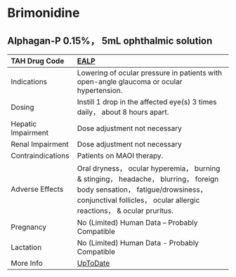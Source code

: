 # Brimonidine

## Alphagan-P 0.15%， 5mL ophthalmic solution

| TAH Drug Code      | [EALP](https://www.tahsda.org.tw/drugs/hissearch.php?drug_code=EALP)                                                                                                                               |
|:-------------------|:---------------------------------------------------------------------------------------------------------------------------------------------------------------------------------------------------|
| Indications        | Lowering of ocular pressure in patients with open-angle glaucoma or ocular hypertension.                                                                                                           |
| Dosing             | Instill 1 drop in the affected eye(s) 3 times daily， about 8 hours apart.                                                                                                                         |
| Hepatic Impairment | Dose adjustment not necessary                                                                                                                                                                      |
| Renal Impairment   | Dose adjustment not necessary                                                                                                                                                                      |
| Contraindications  | Patients on MAOI therapy.                                                                                                                                                                          |
| Adverse Effects    | Oral dryness， ocular hyperemia， burning & stinging， headache， blurring， foreign body sensation， fatigue/drowsiness， conjunctival follicles， ocular allergic reactions， & ocular pruritus. |
| Pregnancy          | No (Limited) Human Data – Probably Compatible                                                                                                                                                      |
| Lactation          | No (Limited) Human Data - Probably Compatible                                                                                                                                                      |
| More Info          | [UpToDate](https://www.uptodate.com/contents/brimonidine-drug-information)                                                                                                                         |

